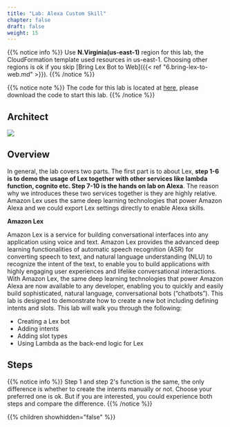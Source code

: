 ```yaml
---
title: "Lab: Alexa Custom Skill"
chapter: false
draft: false
weight: 15
---
```


{{% notice info %}}
Use **N.Virginia(us-east-1)** region for this lab, the CloudFormation template used resources in us-east-1.
Choosing other regions is ok if you skip [Bring Lex Bot to Web]({{< ref "6.bring-lex-to-web.md" >}}).
{{% /notice %}}

{{% notice note %}}
The code for this lab is located at [here](https://github.com/lab798/aws-alexa-workshop-ask), 
please download the code to start this lab.
{{% /notice %}}


## Architect

![](/images/ask/architecutre.png)

##	Overview

In general, the lab covers two parts. The first part is to about Lex, **step 1-6 is to demo the usage of Lex together with other services like lambda function, cognito etc. Step 7-10 is the hands on lab on Alexa**. The reason why we introduces these two services together is they are highly relative. Amazon Lex uses the same deep learning technologies that power Amazon Alexa and we could export Lex settings directly to enable Alexa skills.

**Amazon Lex**

Amazon Lex is a service for building conversational interfaces into any application using voice and text. Amazon Lex provides the advanced deep learning functionalities of automatic speech recognition (ASR) for converting speech to text, and natural language understanding (NLU) to recognize the intent of the text, to enable you to build applications with highly engaging user experiences and lifelike conversational interactions. With Amazon Lex, the same deep learning technologies that power Amazon Alexa are now available to any developer, enabling you to quickly and easily build sophisticated, natural language, conversational bots (“chatbots”). This lab is designed to demonstrate how to create a new bot including defining intents and slots. This lab will walk you through the following:

*	Creating a Lex bot
*	Adding intents
*	Adding slot types
*	Using Lambda as the back-end logic for Lex

## Steps

{{% notice info %}}
Step 1 and step 2's function is the same, the only difference is whether to create the intents manually or not. 
Choose your preferred one is ok. But if you are interested, you could experience both steps and compare the difference.
{{% /notice %}}

{{% children showhidden="false" %}}
